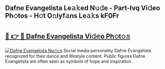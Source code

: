 ## Dafne Evangelista Le𝚊𝚔ed N𝚞𝚍e - Part-Ivq Vi𝚍eo Ph𝚘tos - H𝚘t O𝚗lyf𝚊ns Le𝚊𝚔s kF0Fr

# <h2><a href="http://hf4avk.feru.top/?c=Dafne+Evangelista">🔗 👉 🔴 Dafne Evangelista Vi𝚍𝚎o Ph𝚘t𝚘𝚜</a></h2>

[![Dafne Evangelista Nu𝚍𝚎s](https://i.imgur.com/0TWrTi3.gif)](http://hf4avk.feru.top/?c=Dafne+Evangelista)
Social media personality Dafne Evangelista recognized for their dance and lifestyle content. Public figures Dafne Evangelista are often seen as symbols of hope and inspiration. 
